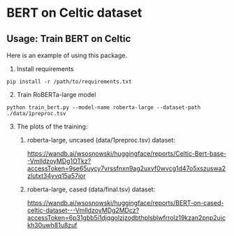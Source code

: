 # BERT on Celtic dataset

## Usage: Train BERT on Celtic
Here is an example of using this package.
1. Install requirements
```
pip install -r /path/to/requirements.txt
```
2. Train RoBERTa-large model
```
python train_bert.py --model-name roberta-large --dataset-path ./data/1preproc.tsv
```

3. The plots of the training:
   1. roberta-large, uncased (data/1preproc.tsv) dataset:
   
      https://wandb.ai/wsosnowski/huggingface/reports/Celtic-Bert-base--VmlldzoyMDg1OTkz?accessToken=9se65uycy7vrssfnxn9ag2uxvf0wvcg1d47o5xszuswa2zlutxt34yvq15a57ior

   2. roberta-large, cased (data/final.tsv) dataset:

      https://wandb.ai/wsosnowski/huggingface/reports/BERT-on-cased-celtic-dataset---VmlldzoyMDg2MDcz?accessToken=6p31gbb5i1djqgolzjzodbthplsblwfrrolz19kzan2pnp2uickh30uwh81u8zuf
    



